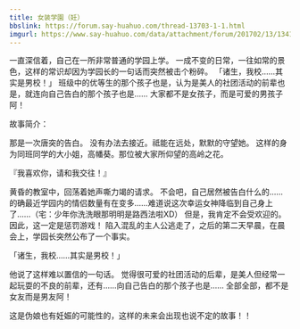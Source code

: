 ```yaml
---
title: 女装学園（妊）
bbslink: https://forum.say-huahuo.com/thread-13703-1-1.html
imgurl: https://www.say-huahuo.com/data/attachment/forum/201702/13/134149guxkvh7kyqks5x1m.jpg
---
```


一直深信着，自己在一所非常普通的学园上学。
一成不变的日常，一往如常的景色，这样的常识却因为学园长的一句话而突然被击个粉碎。
「诸生，我校……其实是男校！」
班级中的优等生的那个孩子也是，认为是美人的社团活动的前辈也是，就连向自己告白的那个孩子也是……
大家都不是女孩子，而是可爱的男孩子阿！

故事简介：

那是一次唐突的告白。
没有办法去接近。祗能在远处，默默的守望她。
这样的身为同班同学的大小姐，高幡葵。那位被大家所仰望的高岭之花。

『我喜欢你，请和我交往！』

黄昏的教室中，回荡着她声嘶力竭的请求。
不会吧，自己居然被告白什么的……
的确最近学园内的情侣数量有在变多……难道说这次幸运女神降临到自己身上了……（宅：少年你洗洗眼那明明是路西法啦XD）
但是，我肯定不会受欢迎的。因此，这一定是惩罚游戏！
陷入混乱的主人公逃走了，之后的第二天早晨，在晨会上，学园长突然公布了一个事实。

「诸生，我校……其实是男校！」

他说了这样难以置信的一句话。
觉得很可爱的社团活动的后辈，是美人但经常一起玩耍的不良的前辈，还有……向自己告白的那个孩子也是……
全部全部，都不是女友而是男友阿！

这是伪娘也有妊娠的可能性的，这样的未来会出现也说不定的故事！！<!--more-->
